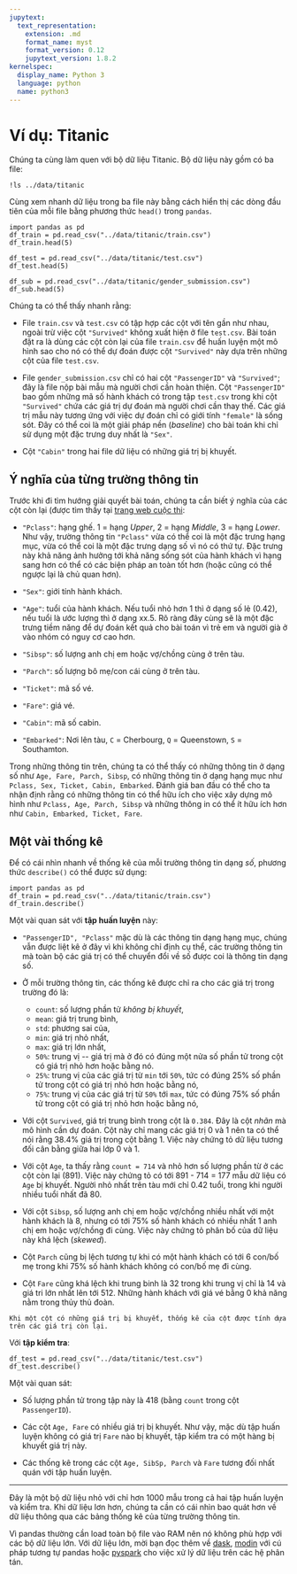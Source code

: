 ```yaml
---
jupytext:
  text_representation:
    extension: .md
    format_name: myst
    format_version: 0.12
    jupytext_version: 1.8.2
kernelspec:
  display_name: Python 3
  language: python
  name: python3
---
```


# Ví dụ: Titanic

Chúng ta cùng làm quen với bộ dữ liệu Titanic.
Bộ dữ liệu này gồm có ba file:

```{code-cell} ipython3
!ls ../data/titanic
```

Cùng xem nhanh dữ liệu trong ba file này bằng cách hiển thị các dòng đầu tiên của mỗi file bằng phương thức `head()` trong `pandas`.

```{code-cell} ipython3
import pandas as pd
df_train = pd.read_csv("../data/titanic/train.csv")
df_train.head(5)
```

```{code-cell} ipython3
df_test = pd.read_csv("../data/titanic/test.csv")
df_test.head(5)
```

```{code-cell} ipython3
df_sub = pd.read_csv("../data/titanic/gender_submission.csv")
df_sub.head(5)
```

Chúng ta có thể thấy nhanh rằng:

* File `train.csv` và `test.csv` có tập hợp các cột với tên gần như nhau, ngoài trừ việc cột `"Survived"` không xuất hiện ở file `test.csv`. Bài toán đặt ra là dùng các cột còn lại của file `train.csv` để huấn luyện một mô hình sao cho nó có thể dự đoán được cột `"Survived"` này dựa trên những cột của file `test.csv`.

* File `gender_submission.csv` chỉ có hai cột `"PassengerID"` và `"Survived"`; đây là file nộp bài mẫu mà người chơi cần hoàn thiện. Cột `"PassengerID"` bao gồm những mã số hành khách có trong tập `test.csv` trong khi cột `"Survived"` chứa các giá trị dự đoán mà người chơi cần thay thế. Các giá trị mẫu này tương ứng với việc dự đoán chỉ có giới tính `"female"` là sống sót. Đây có thể coi là một giải pháp nền (_baseline_) cho bài toán khi chỉ sử dụng một đặc trưng duy nhất là `"Sex"`.

* Cột `"Cabin"` trong hai file dữ liệu có những giá trị bị khuyết.

## Ý nghĩa của từng trường thông tin

Trước khi đi tìm hướng giải quyết bài toán, chúng ta cần biết ý nghĩa của các cột còn lại (được tìm thấy tại [trang web cuộc thi](https://www.kaggle.com/c/titanic/data):

* `"Pclass"`: hạng ghế. 1 = hạng _Upper_, 2 = hạng _Middle_, 3 = hạng _Lower_. Như vậy, trường thông tin `"Pclass"` vừa có thể coi là một đặc trưng hạng mục, vừa có thể coi là một đặc trưng dạng số vì nó có thứ tự. Đặc trưng này khả năng ảnh hưởng tới khả năng sống sót của hành khách vì hạng sang hơn có thể có các biện pháp an toàn tốt hơn (hoặc cũng có thể ngược lại là chủ quan hơn).

* `"Sex"`: giới tính hành khách.

* `"Age"`: tuổi của hành khách. Nếu tuổi nhỏ hơn 1 thì ở dạng số lẻ (0.42), nếu tuổi là ước lượng thì ở dạng xx.5. Rõ ràng đây cùng sẽ là một đặc trưng tiềm năng để dự đoán kết quả cho bài toán vì trẻ em và người già ở vào nhóm có nguy cơ cao hơn.

* `"Sibsp"`: số lượng anh chị em hoặc vợ/chồng cùng ở trên tàu.

* `"Parch"`: số lượng bô mẹ/con cái cùng ở trên tàu.

* `"Ticket"`: mã số vé.

* `"Fare"`: giá vé.

* `"Cabin"`: mã số cabin.

* `"Embarked"`: Nơi lên tàu, `C` = Cherbourg, `Q` = Queenstown, `S` = Southamton. 

Trong những thông tin trên, chúng ta có thể thấy có những thông tin ở dạng số như `Age, Fare, Parch, Sibsp`, có những thông tin ở dạng hạng mục như `Pclass, Sex, Ticket, Cabin, Embarked`. Đánh giá ban đầu có thể cho ta nhận định rằng có những thông tin có thể hữu ích cho việc xây dựng mô hình như `Pclass, Age, Parch, Sibsp` và những thông in có thể ít hữu ích hơn như `Cabin, Embarked, Ticket, Fare`.

## Một vài thống kê

Để có cái nhìn nhanh về thống kê của mỗi trường thông tin dạng *số*, phương thức `describe()` có thể được sử dụng:

```{code-cell} ipython3
import pandas as pd
df_train = pd.read_csv("../data/titanic/train.csv")
df_train.describe()
```

Một vài quan sát với **tập huấn luyện** này:

* `"PassengerID", "Pclass"` mặc dù là các thông tin dạng hạng mục, chúng vẫn được liệt kê ở đây vì khi không chỉ định cụ thể, các trường thông tin mà toàn bộ các giá trị có thể chuyển đổi về số được coi là thông tin dạng số.

* Ở mỗi trường thông tin, các thống kê được chỉ ra cho các giá trị trong trường đó là:
    * `count`: số lượng phần tử _không bị khuyết_,
    * `mean`: giá trị trung bình,
    * `std`: phương sai của,
    * `min`: giá trị nhỏ nhất,
    * `max`: giá trị lớn nhất,
    * `50%`: trung vị -- giá trị mà ở đó có đúng một nửa số phần tử trong cột có giá trị nhỏ hơn hoặc bằng nó.
    * `25%`: trung vị của các giá trị từ `min` tới `50%`, tức có đúng 25% số phần tử trong cột có giá trị nhỏ hơn hoặc bằng nó,
    * `75%`: trung vị của các giá trị từ `50%` tới `max`, tức có đúng 75% số phần tử trong cột có giá trị nhỏ hơn hoặc bằng nó,
    
* Với cột `Survived`, giá trị trung bình trong cột là `0.384`. Đây là cột _nhãn_ mà mô hình cần dự đoán. Cột này chỉ mang các giá trị 0 và 1 nên ta có thể nói rằng 38.4% giá trị trong cột bằng 1. Việc này chứng tỏ dữ liệu tương đối cân bằng giữa hai lớp 0 và 1.

* Với cột `Age`, ta thấy rằng `count = 714` và nhỏ hơn số lượng phần từ ở các cột còn lại (891). Việc này chứng tỏ có tới 891 - 714 = 177 mẫu dữ liệu có `Age` bị khuyết. Người nhỏ nhất trên tàu mới chỉ 0.42 tuổi, trong khi người nhiều tuổi nhất đã 80.

* Với cột `Sibsp`, số lượng anh chị em hoặc vợ/chồng nhiều nhất với một hành khách là 8, nhưng có tới 75% số hành khách có nhiều nhất 1 anh chị em hoặc vợ/chồng đi cùng. Việc này chứng tỏ phân bố của dữ liệu này khá lệch (_skewed_).

* Cột `Parch` cũng bị lệch tương tự khi có một hành khách có tới 6 con/bố mẹ trong khi 75% số hành khách không có con/bố mẹ đi cùng.

* Cột `Fare` cũng khá lệch khi trung binh là 32 trong khi trung vị chỉ là 14 và giá tri lớn nhất lên tới 512. Những hành khách với giá vé bằng 0 khả năng nằm trong thủy thủ đoàn.

```{note}
Khi một cột có những giá trị bị khuyết, thống kê của cột được tính dựa trên các giá trị còn lại.
```

Với **tập kiểm tra**:

```{code-cell} ipython3
df_test = pd.read_csv("../data/titanic/test.csv")
df_test.describe()
```

Một vài quan sát:

* Số lượng phần tử trong tập này là 418 (bằng `count` trong cột `PassengerID`).

* Các cột `Age, Fare` có nhiều giá trị bị khuyết. Như vậy, mặc dù tập huấn luyện không có giá trị `Fare` nào bị khuyết, tập kiểm tra có một hàng bị khuyết giá trị này.

* Các thống kê trong các cột `Age, SibSp, Parch` và `Fare` tương đối nhất quán với tập huấn luyện.

-------------

Đây là một bộ dữ liệu nhỏ với chỉ hơn 1000 mẫu trong cả hai tập huấn luyện và kiểm tra.
Khi dữ liệu lơn hơn, chúng ta cần có cái nhìn bao quát hơn về dữ liệu thông qua các bảng thống kê của từng trường thông tin.


Vì pandas thường cần load toàn bộ file vào RAM nên nó không phù hợp với các bộ dữ liệu lớn.
Với dữ liệu lớn, mời bạn đọc thêm về [dask](https://dask.org/), [modin](https://modin.readthedocs.io/en/latest/) với cú pháp tương tự pandas hoặc [pyspark](https://spark.apache.org/docs/latest/api/python/) cho việc xử lý dữ liệu trên các hệ phân tán.